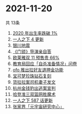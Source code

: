 # 2021-11-20
  共 13条

  <!-- BEGIN -->
  <!-- 最后更新时间:Sat Nov 20 2021 09:11:04 GMT+0000 (Coordinated Universal Time) -->
  1. [2020 年出生率跌破 1%](https://www.zhihu.com/search?q=出生率)
1. [一人之下 4 更新](https://www.zhihu.com/search?q=一人之下4)
1. [银川地震](https://www.zhihu.com/search?q=银川地震)
1. [《门锁》导演亲自答](https://www.zhihu.com/search?q=门锁)
1. [欧莱雅双 11 预售贵 66%](https://www.zhihu.com/search?q=欧莱雅)
1. [教育局回应「自杀准备情况」问卷](https://www.zhihu.com/search?q=自杀问卷)
1. [ofo 推出拉好友退押金功能](https://www.zhihu.com/search?q=ofo退押金)
1. [宝可梦珍珠钻石复刻](https://www.zhihu.com/search?q=宝可梦)
1. [货拉拉案司机妻子发文](https://www.zhihu.com/search?q=货拉拉案)
1. [杭州金钱豹出逃案宣判](https://www.zhihu.com/search?q=金钱豹出逃)
1. [哈登准三双篮网胜魔术](https://www.zhihu.com/search?q=篮网)
1. [一人之下 587 话更新](https://www.zhihu.com/search?q=一人之下)
1. [张家界「元宇宙研究中心」](https://www.zhihu.com/search?q=元宇宙)
  <!-- END -->
  